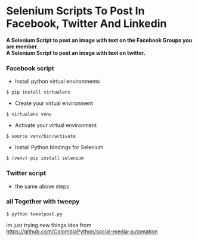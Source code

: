# **Selenium Scripts To Post In Facebook, Twitter And Linkedin** 

**A Selenium Script to post an image with text on the Facebook Groups you are member.**  
**A Selenium Script to post an image with text on twitter.**  

### Facebook script

* Install python virtual environments   
```
$ pip install virtualenv
```
* Create your virtual environment  
```
$ virtualenv venv
```
* Activate your virtual environment  
```
$ source venv/bin/activate
```
* Install Python bindings for Selenium  
```
$ (venv) pip install selenium
```

### Twitter script
* the same above steps

  
### all Together with tweepy

```
$ python tweetpost.py
```

im just trying new things 
idea from https://github.com/ColombiaPython/social-media-automation
